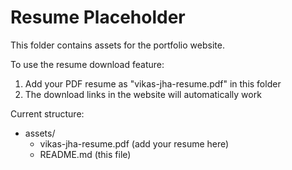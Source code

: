 # Resume Placeholder

This folder contains assets for the portfolio website.

To use the resume download feature:

1. Add your PDF resume as "vikas-jha-resume.pdf" in this folder
2. The download links in the website will automatically work

Current structure:

- assets/
  - vikas-jha-resume.pdf (add your resume here)
  - README.md (this file)
